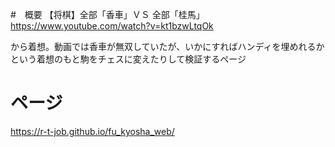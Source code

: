 #　概要
【将棋】全部「香車」ＶＳ 全部「桂馬」
https://www.youtube.com/watch?v=kt1bzwLtqOk

から着想。動画では香車が無双していたが、いかにすればハンディを埋めれるか
という着想のもと駒をチェスに変えたりして検証するページ

# ページ
https://r-t-job.github.io/fu_kyosha_web/
